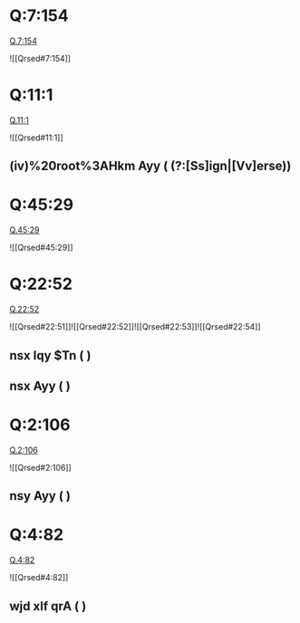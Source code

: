 
# Q:7:154

[Q.7:154](https://quran.com/7:154/tafsirs/ar-tafsir-al-tabari)

![[Qrsed#7:154]]

# Q:11:1

[Q.11:1](https://quran.com/11:1/tafsirs/ar-tafsir-al-tabari)

![[Qrsed#11:1]]

## (iv)%20root%3AHkm Ayy ( (?:[Ss]ign|[Vv]erse))
# Q:45:29

[Q.45:29](https://quran.com/45:29/tafsirs/ar-tafsir-al-tabari)

![[Qrsed#45:29]]

# Q:22:52

[Q.22:52](https://quran.com/65:4/tafsirs/ar-tafsir-al-tabari)

![[Qrsed#22:51]]![[Qrsed#22:52]]![[Qrsed#22:53]]![[Qrsed#22:54]]
## nsx lqy $Tn (  )
## nsx Ayy ( )

# Q:2:106

[Q.2:106](https://quran.com/2:106/tafsirs/ar-tafsir-al-tabari)

![[Qrsed#2:106]]

## nsy Ayy ( )

# Q:4:82

[Q.4:82](https://quran.com/4:82/tafsirs/ar-tafsir-al-tabari)

![[Qrsed#4:82]]

## wjd xlf qrA (  )